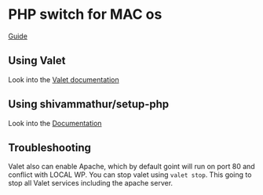 # PHP switch for MAC os


[Guide](https://stitcher.io/blog/php-8-upgrade-mac)

## Using Valet

Look into the [Valet documentation](https://laravel.com/docs/9.x/valet#php-versions)

## Using shivammathur/setup-php

Look into the [Documentation](https://github.com/shivammathur/setup-php)

## Troubleshooting

Valet also can enable Apache, which by default goint will run on port 80 and conflict with LOCAL WP. You can stop valet using `valet stop`. This going to stop all Valet services including the apache server.

